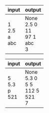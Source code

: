 | input           | output |
|-----------------|--------|
| 1<br>2.5<br>a<br>abc  | None<br>2.5 0<br>11<br>97 1<br>abc<br>3|

| input           | output |
|-----------------|--------|
| 5<br>5.3<br>p<br>521  | None<br>5.3 0<br>5 5<br>112 5<br>521<br>7|

